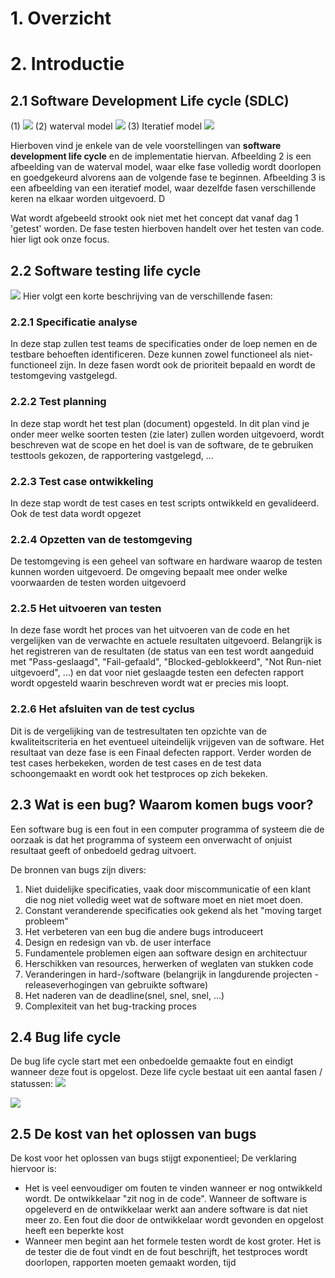 # 1. Overzicht

# 2. Introductie
## 2.1 Software Development Life cycle (SDLC)
(1)
![](https://apwt.gitbook.io/~gitbook/image?url=https%3A%2F%2F4058530821-files.gitbook.io%2F%7E%2Ffiles%2Fv0%2Fb%2Fgitbook-legacy-files%2Fo%2Fassets%252Fg-pro-software-testing%252F-MHfjgKptfnQJ_1d1SgM%252F-MHfk9GvAchlxMUgTNv3%252F1.png%3Fgeneration%3D1600609364187874%26alt%3Dmedia&width=768&dpr=4&quality=100&sign=20b7fe64&sv=1)
(2) waterval model
![](https://apwt.gitbook.io/~gitbook/image?url=https%3A%2F%2F4058530821-files.gitbook.io%2F%7E%2Ffiles%2Fv0%2Fb%2Fgitbook-legacy-files%2Fo%2Fassets%252Fg-pro-software-testing%252F-MHfjgKptfnQJ_1d1SgM%252F-MHfk9Gw11z3AAlbiQqn%252F2.png%3Fgeneration%3D1600609364188326%26alt%3Dmedia&width=768&dpr=4&quality=100&sign=2d81648f&sv=1)
(3) Iteratief model
![](https://apwt.gitbook.io/~gitbook/image?url=https%3A%2F%2F4058530821-files.gitbook.io%2F%7E%2Ffiles%2Fv0%2Fb%2Fgitbook-legacy-files%2Fo%2Fassets%252Fg-pro-software-testing%252F-MHfjgKptfnQJ_1d1SgM%252F-MHfk9Gx4bShjxC-_AaW%252F3.png%3Fgeneration%3D1600609364225218%26alt%3Dmedia&width=768&dpr=4&quality=100&sign=e5b71a6a&sv=1)

Hierboven vind je enkele van de vele voorstellingen van **software development life cycle** en de implementatie hiervan. 
Afbeelding 2 is een afbeelding van de waterval model, waar elke fase volledig wordt doorlopen en goedgekeurd alvorens aan de volgende fase te beginnen.
Afbeelding 3 is een afbeelding van een iteratief model, waar dezelfde fasen verschillende keren na elkaar worden uitgevoerd. D

Wat wordt afgebeeld strookt ook niet met het concept dat vanaf dag 1 'getest' worden. De fase testen hierboven handelt over het testen van code. hier ligt ook onze focus.

## 2.2 Software testing life cycle
![](https://apwt.gitbook.io/~gitbook/image?url=https%3A%2F%2F4058530821-files.gitbook.io%2F%7E%2Ffiles%2Fv0%2Fb%2Fgitbook-legacy-files%2Fo%2Fassets%252Fg-pro-software-testing%252F-MHfjgKptfnQJ_1d1SgM%252F-MHfk9Gy8t3SCitj_a4F%252F4.png%3Fgeneration%3D1600609364178067%26alt%3Dmedia&width=400&dpr=2&quality=100&sign=548446f8&sv=1)
Hier volgt een korte beschrijving van de verschillende fasen:
### 2.2.1 Specificatie analyse
In deze stap zullen test teams de specificaties onder de loep nemen en de testbare behoeften identificeren.
Deze kunnen zowel functioneel als niet-functioneel zijn. 
In deze fasen wordt ook de prioriteit bepaald en wordt de testomgeving vastgelegd.

### 2.2.2 Test planning
In deze stap wordt het test plan (document) opgesteld. In dit plan vind je onder meer welke soorten testen (zie later) zullen worden uitgevoerd, wordt beschreven wat de scope en het doel is van de software, de te gebruiken testtools gekozen, de rapportering vastgelegd, ...

### 2.2.3 Test case ontwikkeling
In deze stap wordt de test cases en test scripts ontwikkeld en gevalideerd. Ook de test data wordt opgezet

### 2.2.4 Opzetten van de testomgeving
De testomgeving is een geheel van software en hardware waarop de testen kunnen worden uitgevoerd. De omgeving bepaalt mee onder welke voorwaarden de testen worden uitgevoerd

### 2.2.5 Het uitvoeren van testen
In deze fase wordt het proces van het uitvoeren van de code en het vergelijken van de verwachte en actuele resultaten uitgevoerd. Belangrijk is het registreren van de resultaten (de status van een test wordt aangeduid met "Pass-geslaagd", "Fail-gefaald", "Blocked-geblokkeerd", "Not Run-niet uitgevoerd", ...) en dat voor niet geslaagde testen een defecten rapport wordt opgesteld waarin beschreven wordt wat er precies mis loopt.

### 2.2.6 Het afsluiten van de test cyclus
Dit is de vergelijking van de testresultaten ten opzichte van de kwaliteitscriteria en het eventueel uiteindelijk vrijgeven van de software. Het resultaat van deze fase is een Finaal defecten rapport. Verder worden de test cases herbekeken, worden de test cases en de test data schoongemaakt en wordt ook het testproces op zich bekeken.

## 2.3 Wat is een bug? Waarom komen bugs voor?
Een software bug is een fout in een computer programma of systeem die de oorzaak is dat het programma of systeem een onverwacht of onjuist resultaat geeft of onbedoeld gedrag uitvoert.

De bronnen van bugs zijn divers:
1. Niet duidelijke specificaties, vaak door miscommunicatie of een klant die nog niet volledig weet wat de software moet en niet moet doen.
2. Constant veranderende specificaties ook gekend als het "moving target probleem"
3. Het verbeteren van een bug die andere bugs introduceert
4. Design en redesign van vb. de user interface
5. Fundamentele problemen eigen aan software design en architectuur
6. Herschikken van resources, herwerken of weglaten van stukken code
7. Veranderingen in hard-/software (belangrijk in langdurende projecten - releaseverhogingen van gebruikte software)
8. Het naderen van de deadline(snel, snel, snel, ...)
9. Complexiteit van het bug-tracking proces

## 2.4 Bug life cycle
De bug life cycle start met een onbedoelde gemaakte fout en eindigt wanneer deze fout is opgelost. Deze life cycle bestaat uit een aantal fasen / statussen:
![](https://apwt.gitbook.io/~gitbook/image?url=https%3A%2F%2F4058530821-files.gitbook.io%2F%7E%2Ffiles%2Fv0%2Fb%2Fgitbook-legacy-files%2Fo%2Fassets%252Fg-pro-software-testing%252F-MHfjgKptfnQJ_1d1SgM%252F-MHfk9GzxUV8yHo3RmAy%252F5.png%3Fgeneration%3D1600609364222818%26alt%3Dmedia&width=400&dpr=2&quality=100&sign=fcc66f1b&sv=1)

![](https://apwt.gitbook.io/~gitbook/image?url=https%3A%2F%2F4058530821-files.gitbook.io%2F%7E%2Ffiles%2Fv0%2Fb%2Fgitbook-legacy-files%2Fo%2Fassets%252Fg-pro-software-testing%252F-MHfjgKptfnQJ_1d1SgM%252F-MHfk9H-GZTniSIErqe0%252F6.png%3Fgeneration%3D1600609364259378%26alt%3Dmedia&width=768&dpr=4&quality=100&sign=43ce35bd&sv=1)

## 2.5 De kost van het oplossen van bugs
De kost voor het oplossen van bugs stijgt exponentieel; De verklaring hiervoor is:
- Het is veel eenvoudiger om fouten te vinden wanneer er nog ontwikkeld wordt. De ontwikkelaar "zit nog in de code". Wanneer de software is opgeleverd en de ontwikkelaar werkt aan andere software is dat niet meer zo. Een fout die door de ontwikkelaar wordt gevonden en opgelost heeft een beperkte kost
- Wanneer men begint aan het formele testen wordt de kost groter. Het is de tester die de fout vindt en de fout beschrijft, het testproces wordt doorlopen, rapporten moeten gemaakt worden, tijd